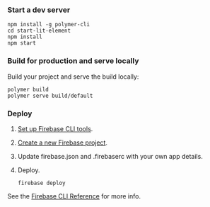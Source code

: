 
### Start a dev server

```
npm install -g polymer-cli
cd start-lit-element
npm install
npm start
```

### Build for production and serve locally

Build your project and serve the build locally:

```
polymer build
polymer serve build/default
```


### Deploy

1.  [Set up Firebase CLI tools](https://firebase.google.com/docs/cli/).
2.  [Create a new Firebase project](https://firebase.google.com/console).
3.  Update firebase.json and .firebaserc with your own app details.   
4.  Deploy.

    ```
    firebase deploy
    ```

See the [Firebase CLI Reference](https://firebase.google.com/docs/cli) for more info.
